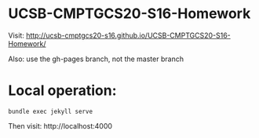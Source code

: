 # UCSB-CMPTGCS20-S16-Homework

Visit: http://ucsb-cmptgcs20-s16.github.io/UCSB-CMPTGCS20-S16-Homework/

Also: use the gh-pages branch, not the master branch

# Local operation:

```
bundle exec jekyll serve
```

Then visit: http://localhost:4000

